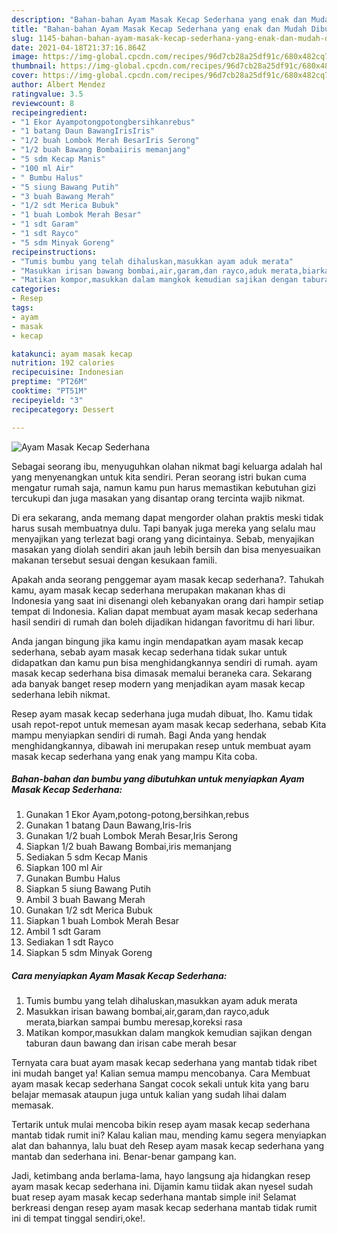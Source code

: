 ```yaml
---
description: "Bahan-bahan Ayam Masak Kecap Sederhana yang enak dan Mudah Dibuat"
title: "Bahan-bahan Ayam Masak Kecap Sederhana yang enak dan Mudah Dibuat"
slug: 1145-bahan-bahan-ayam-masak-kecap-sederhana-yang-enak-dan-mudah-dibuat
date: 2021-04-18T21:37:16.864Z
image: https://img-global.cpcdn.com/recipes/96d7cb28a25df91c/680x482cq70/ayam-masak-kecap-sederhana-foto-resep-utama.jpg
thumbnail: https://img-global.cpcdn.com/recipes/96d7cb28a25df91c/680x482cq70/ayam-masak-kecap-sederhana-foto-resep-utama.jpg
cover: https://img-global.cpcdn.com/recipes/96d7cb28a25df91c/680x482cq70/ayam-masak-kecap-sederhana-foto-resep-utama.jpg
author: Albert Mendez
ratingvalue: 3.5
reviewcount: 8
recipeingredient:
- "1 Ekor Ayampotongpotongbersihkanrebus"
- "1 batang Daun BawangIrisIris"
- "1/2 buah Lombok Merah BesarIris Serong"
- "1/2 buah Bawang Bombaiiris memanjang"
- "5 sdm Kecap Manis"
- "100 ml Air"
- " Bumbu Halus"
- "5 siung Bawang Putih"
- "3 buah Bawang Merah"
- "1/2 sdt Merica Bubuk"
- "1 buah Lombok Merah Besar"
- "1 sdt Garam"
- "1 sdt Rayco"
- "5 sdm Minyak Goreng"
recipeinstructions:
- "Tumis bumbu yang telah dihaluskan,masukkan ayam aduk merata"
- "Masukkan irisan bawang bombai,air,garam,dan rayco,aduk merata,biarkan sampai bumbu meresap,koreksi rasa"
- "Matikan kompor,masukkan dalam mangkok kemudian sajikan dengan taburan daun bawang dan irisan cabe merah besar"
categories:
- Resep
tags:
- ayam
- masak
- kecap

katakunci: ayam masak kecap 
nutrition: 192 calories
recipecuisine: Indonesian
preptime: "PT26M"
cooktime: "PT51M"
recipeyield: "3"
recipecategory: Dessert

---
```



![Ayam Masak Kecap Sederhana](https://img-global.cpcdn.com/recipes/96d7cb28a25df91c/680x482cq70/ayam-masak-kecap-sederhana-foto-resep-utama.jpg)

Sebagai seorang ibu, menyuguhkan olahan nikmat bagi keluarga adalah hal yang menyenangkan untuk kita sendiri. Peran seorang istri bukan cuma mengatur rumah saja, namun kamu pun harus memastikan kebutuhan gizi tercukupi dan juga masakan yang disantap orang tercinta wajib nikmat.

Di era  sekarang, anda memang dapat mengorder olahan praktis meski tidak harus susah membuatnya dulu. Tapi banyak juga mereka yang selalu mau menyajikan yang terlezat bagi orang yang dicintainya. Sebab, menyajikan masakan yang diolah sendiri akan jauh lebih bersih dan bisa menyesuaikan makanan tersebut sesuai dengan kesukaan famili. 



Apakah anda seorang penggemar ayam masak kecap sederhana?. Tahukah kamu, ayam masak kecap sederhana merupakan makanan khas di Indonesia yang saat ini disenangi oleh kebanyakan orang dari hampir setiap tempat di Indonesia. Kalian dapat membuat ayam masak kecap sederhana hasil sendiri di rumah dan boleh dijadikan hidangan favoritmu di hari libur.

Anda jangan bingung jika kamu ingin mendapatkan ayam masak kecap sederhana, sebab ayam masak kecap sederhana tidak sukar untuk didapatkan dan kamu pun bisa menghidangkannya sendiri di rumah. ayam masak kecap sederhana bisa dimasak memalui beraneka cara. Sekarang ada banyak banget resep modern yang menjadikan ayam masak kecap sederhana lebih nikmat.

Resep ayam masak kecap sederhana juga mudah dibuat, lho. Kamu tidak usah repot-repot untuk memesan ayam masak kecap sederhana, sebab Kita mampu menyiapkan sendiri di rumah. Bagi Anda yang hendak menghidangkannya, dibawah ini merupakan resep untuk membuat ayam masak kecap sederhana yang enak yang mampu Kita coba.

<!--inarticleads1-->

##### Bahan-bahan dan bumbu yang dibutuhkan untuk menyiapkan Ayam Masak Kecap Sederhana:

1. Gunakan 1 Ekor Ayam,potong-potong,bersihkan,rebus
1. Gunakan 1 batang Daun Bawang,Iris-Iris
1. Gunakan 1/2 buah Lombok Merah Besar,Iris Serong
1. Siapkan 1/2 buah Bawang Bombai,iris memanjang
1. Sediakan 5 sdm Kecap Manis
1. Siapkan 100 ml Air
1. Gunakan  Bumbu Halus
1. Siapkan 5 siung Bawang Putih
1. Ambil 3 buah Bawang Merah
1. Gunakan 1/2 sdt Merica Bubuk
1. Siapkan 1 buah Lombok Merah Besar
1. Ambil 1 sdt Garam
1. Sediakan 1 sdt Rayco
1. Siapkan 5 sdm Minyak Goreng




<!--inarticleads2-->

##### Cara menyiapkan Ayam Masak Kecap Sederhana:

1. Tumis bumbu yang telah dihaluskan,masukkan ayam aduk merata
1. Masukkan irisan bawang bombai,air,garam,dan rayco,aduk merata,biarkan sampai bumbu meresap,koreksi rasa
1. Matikan kompor,masukkan dalam mangkok kemudian sajikan dengan taburan daun bawang dan irisan cabe merah besar




Ternyata cara buat ayam masak kecap sederhana yang mantab tidak ribet ini mudah banget ya! Kalian semua mampu mencobanya. Cara Membuat ayam masak kecap sederhana Sangat cocok sekali untuk kita yang baru belajar memasak ataupun juga untuk kalian yang sudah lihai dalam memasak.

Tertarik untuk mulai mencoba bikin resep ayam masak kecap sederhana mantab tidak rumit ini? Kalau kalian mau, mending kamu segera menyiapkan alat dan bahannya, lalu buat deh Resep ayam masak kecap sederhana yang mantab dan sederhana ini. Benar-benar gampang kan. 

Jadi, ketimbang anda berlama-lama, hayo langsung aja hidangkan resep ayam masak kecap sederhana ini. Dijamin kamu tiidak akan nyesel sudah buat resep ayam masak kecap sederhana mantab simple ini! Selamat berkreasi dengan resep ayam masak kecap sederhana mantab tidak rumit ini di tempat tinggal sendiri,oke!.

